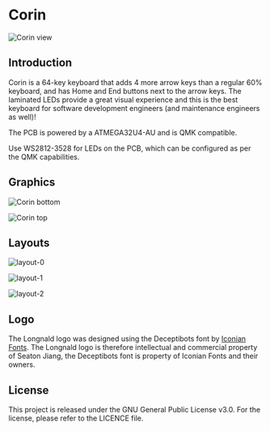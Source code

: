 # Corin

![Corin view](https://github.com/longnald/corin/raw/main/view/view-1.jpg)

## Introduction

Corin is a 64-key keyboard that adds 4 more arrow keys than a regular 60% keyboard, and has Home and End buttons next to the arrow keys. The laminated LEDs provide a great visual experience and this is the best keyboard for software development engineers (and maintenance engineers as well)!

The PCB is powered by a ATMEGA32U4-AU and is QMK compatible.

Use WS2812-3528 for LEDs on the PCB, which can be configured as per the QMK capabilities.

## Graphics

![Corin bottom](https://raw.githubusercontent.com/longnald/corin/main/graphics/bottom_render.svg)

![Corin top](https://raw.githubusercontent.com/longnald/corin/main/graphics/top_render.svg)

## Layouts

![layout-0](https://github.com/longnald/corin/raw/main/layout/level-0/layout-0.png)

![layout-1](https://github.com/longnald/corin/raw/main/layout/level-1/layout-1.png)

![layout-2](https://github.com/longnald/corin/raw/main/layout/level-2/layout-2.png)

## Logo

The Longnald logo was designed using the Deceptibots font by [Iconian Fonts](http://www.iconian.com/index.html). The Longnald logo is therefore intellectual and commercial property of Seaton Jiang, the Deceptibots font is property of Iconian Fonts and their owners.

## License

This project is released under the GNU General Public License v3.0. For the license, please refer to the LICENCE file.
